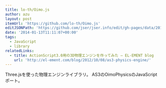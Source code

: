 ```yaml
---
title: lo-th/Oimo.js
author: azu
layout: post
itemUrl: 'https://github.com/lo-th/Oimo.js'
editJSONPath: 'https://github.com/jser/jser.info/edit/gh-pages/data/2014/01/index.json'
date: '2014-01-13T11:11:07+00:00'
tags:
  - JavaScript
  - library
relatedLinks:
  - title: ActionScript3.0用の3D物理エンジンを作ってみた – EL-EMENT blog
    url: 'http://el-ement.com/blog/2012/10/08/as3-physics-engine/'
---
```

Three.jsを使った物理エンジンライブラリ。
AS3のOimoPhysicsのJavaScriptポート。
